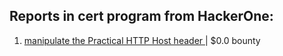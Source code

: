 ## Reports in cert program from HackerOne:
1. [manipulate the Practical HTTP Host header ](https://hackerone.com/reports/103546) | $0.0 bounty